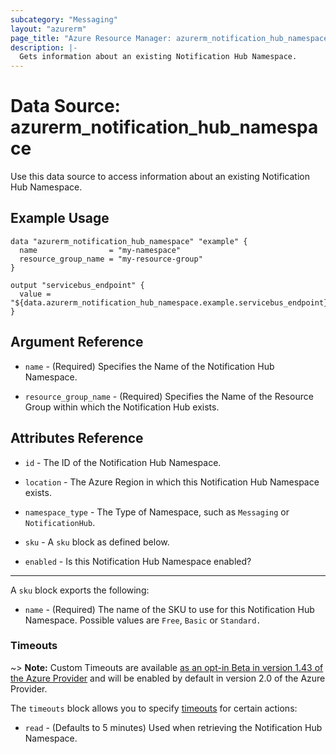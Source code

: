 ```yaml
---
subcategory: "Messaging"
layout: "azurerm"
page_title: "Azure Resource Manager: azurerm_notification_hub_namespace"
description: |-
  Gets information about an existing Notification Hub Namespace.
---
```


# Data Source: azurerm_notification_hub_namespace

Use this data source to access information about an existing Notification Hub Namespace.

## Example Usage

```hcl
data "azurerm_notification_hub_namespace" "example" {
  name                = "my-namespace"
  resource_group_name = "my-resource-group"
}

output "servicebus_endpoint" {
  value = "${data.azurerm_notification_hub_namespace.example.servicebus_endpoint}"
}
```

## Argument Reference

* `name` - (Required) Specifies the Name of the Notification Hub Namespace.

* `resource_group_name` - (Required) Specifies the Name of the Resource Group within which the Notification Hub exists.

## Attributes Reference

* `id` - The ID of the Notification Hub Namespace.

* `location` - The Azure Region in which this Notification Hub Namespace exists.

* `namespace_type` - The Type of Namespace, such as `Messaging` or `NotificationHub`.

* `sku` - A `sku` block as defined below.

* `enabled` - Is this Notification Hub Namespace enabled?

---

A `sku` block exports the following:

* `name` - (Required) The name of the SKU to use for this Notification Hub Namespace. Possible values are `Free`, `Basic` or `Standard.`

### Timeouts

~> **Note:** Custom Timeouts are available [as an opt-in Beta in version 1.43 of the Azure Provider](/docs/providers/azurerm/guides/2.0-beta.html) and will be enabled by default in version 2.0 of the Azure Provider.

The `timeouts` block allows you to specify [timeouts](https://www.terraform.io/docs/configuration/resources.html#timeouts) for certain actions:

* `read` - (Defaults to 5 minutes) Used when retrieving the Notification Hub Namespace.
